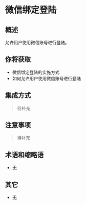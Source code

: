 # 微信绑定登陆

## 概述

允许用户使用微信账号进行登陆。

## 你将获取

- 微信绑定登陆的实施方式
- 如何允许用户使用微信账号进行登陆


## 集成方式

> 待补充

## 注意事项

> 待补充

## 术语和缩略语

- 无

## 其它

- 无
